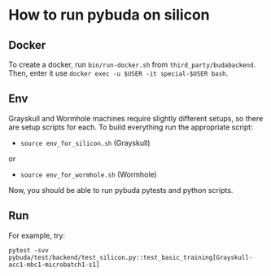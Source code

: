 
# How to run pybuda on silicon

## Docker

To create a docker, run `bin/run-docker.sh` from `third_party/budabackend`. Then, enter it use `docker exec -u $USER -it special-$USER bash`.

## Env

Grayskull and Wormhole machines require slightly different setups, so there are setup scripts for each. To build everything run the appropriate script:

* `source env_for_silicon.sh` (Grayskull) 

or 

* `source env_for_wormhole.sh` (Wormhole)

Now, you should be able to run pybuda pytests and python scripts.

## Run

For example, try:

`pytest -svv pybuda/test/backend/test_silicon.py::test_basic_training[Grayskull-acc1-mbc1-microbatch1-s1]`

